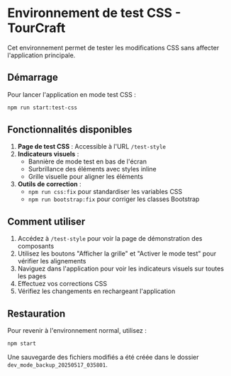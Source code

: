 # Environnement de test CSS - TourCraft

Cet environnement permet de tester les modifications CSS sans affecter l'application principale.

## Démarrage

Pour lancer l'application en mode test CSS :

```bash
npm run start:test-css
```

## Fonctionnalités disponibles

1. **Page de test CSS** : Accessible à l'URL `/test-style`
2. **Indicateurs visuels** :
   - Bannière de mode test en bas de l'écran
   - Surbrillance des éléments avec styles inline
   - Grille visuelle pour aligner les éléments
3. **Outils de correction** :
   - `npm run css:fix` pour standardiser les variables CSS
   - `npm run bootstrap:fix` pour corriger les classes Bootstrap

## Comment utiliser

1. Accédez à `/test-style` pour voir la page de démonstration des composants
2. Utilisez les boutons "Afficher la grille" et "Activer le mode test" pour vérifier les alignements
3. Naviguez dans l'application pour voir les indicateurs visuels sur toutes les pages
4. Effectuez vos corrections CSS
5. Vérifiez les changements en rechargeant l'application

## Restauration

Pour revenir à l'environnement normal, utilisez :

```bash
npm start
```

Une sauvegarde des fichiers modifiés a été créée dans le dossier `dev_mode_backup_20250517_035801`.
